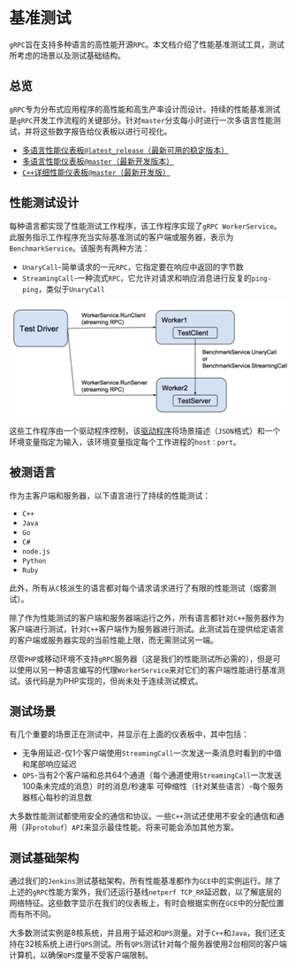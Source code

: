 # 基准测试

`gRPC`旨在支持多种语言的高性能开源`RPC`。本文档介绍了性能基准测试工具，测试所考虑的场景以及测试基础结构。

## 总览
`gRPC`专为分布式应用程序的高性能和高生产率设计而设计。持续的性能基准测试是`gRPC`开发工作流程的关键部分。针对`master`分支每小时进行一次多语言性能测试，并将这些数字报告给仪表板以进行可视化。

- [多语言性能仪表板`@latest_release`（最新可用的稳定版本）](https://performance-dot-grpc-testing.appspot.com/explore?dashboard=5636470266134528)
- [多语言性能仪表板`@master`（最新开发版本）](https://performance-dot-grpc-testing.appspot.com/explore?dashboard=5652536396611584)
- [`C++`详细性能仪表板`@master`（最新开发版）](https://performance-dot-grpc-testing.appspot.com/explore?dashboard=5685265389584384)

## 性能测试设计
每种语言都实现了性能测试工作程序，该工作程序实现了`gRPC WorkerService`。此服务指示工作程序充当实际基准测试的客户端或服务器，表示为 `BenchmarkService`。该服务有两种方法：

- `UnaryCall`-简单请求的一元`RPC`，它指定要在响应中返回的字节数
- `StreamingCall`-一种流式`RPC`，它允许对请求和响应消息进行反复的`ping-ping`，类似于`UnaryCall`

![](images/testing_framework.png)

这些工作程序由一个驱动程序控制，该[驱动程序]()将场景描述（`JSON`格式）和一个环境变量指定为输入，该环境变量指定每个工作进程的`host：port`。

## 被测语言
作为主客户端和服务器，以下语言进行了持续的性能测试：

- `C++`
- `Java`
- `Go`
- `C#`
- `node.js`
- `Python`
- `Ruby`

此外，所有从`C`核派生的语言都对每个请求请求进行了有限的性能测试（烟雾测试）。

除了作为性能测试的客户端和服务器端运行之外，所有语言都针对`C++`服务器作为客户端进行测试，针对`C++`客户端作为服务器进行测试。此测试旨在提供给定语言的客户端或服务器实现的当前性能上限，而无需测试另一端。

尽管`PHP`或移动环境不支持`gRPC`服务器（这是我们的性能测试所必需的），但是可以使用以另一种语言编写的代理`WorkerService`来对它们的客户端性能进行基准测试。该代码是为PHP实现的，但尚未处于连续测试模式。

## 测试场景
有几个重要的场景正在测试中，并显示在上面的仪表板中，其中包括：

- 无争用延迟-仅1个客户端使用`StreamingCall`一次发送一条消息时看到的中值和尾部响应延迟
- `QPS`-当有2个客户端和总共64个通道（每个通道使用`StreamingCall`一次发送100条未完成的消息）时的消息/秒速率
可伸缩性（针对某些语言）-每个服务器核心每秒的消息数

大多数性能测试都使用安全的通信和协议。一些`C++`测试还使用不安全的通信和通用（非`protobuf`）`API`来显示最佳性能。将来可能会添加其他方案。

## 测试基础架构
通过我们的`Jenkins`测试基础架构，所有性能基准都作为`GCE`中的实例运行。除了上述的`gRPC`性能方案外，我们还运行基线`netperf TCP_RR`延迟数，以了解底层的网络特征。这些数字显示在我们的仪表板上，有时会根据实例在`GCE`中的分配位置而有所不同。

大多数测试实例是8核系统，并且用于延迟和`QPS`测量。对于`C++`和`Java`，我们还支持在32核系统上进行`QPS`测试。所有`QPS`测试针对每个服务器使用2台相同的客户端计算机，以确保`QPS`度量不受客户端限制。